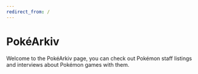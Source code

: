 ```yaml
---
redirect_from: /
---
```


# PokéArkiv

Welcome to the PokéArkiv page, you can check out Pokémon staff listings and interviews about Pokémon games with them.
